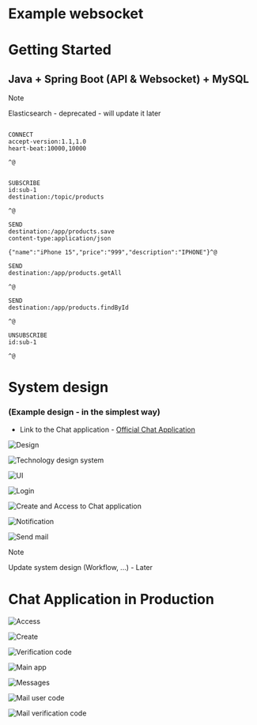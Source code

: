 # Example websocket

# Getting Started

## Java + Spring Boot (API & Websocket) + MySQL 

> [!NOTE]
> Elasticsearch - deprecated - will update it later


```code

CONNECT
accept-version:1.1,1.0
heart-beat:10000,10000

^@


SUBSCRIBE
id:sub-1
destination:/topic/products

^@

SEND
destination:/app/products.save
content-type:application/json

{"name":"iPhone 15","price":"999","description":"IPHONE"}^@

SEND
destination:/app/products.getAll

^@

SEND
destination:/app/products.findById

^@

UNSUBSCRIBE
id:sub-1

^@

```

# System design 
### (Example design - in the simplest way)

* Link to the Chat application - [Official Chat Application](https://phongnghia.io.vn)

![Design](img/img.png)
 
![Technology design system](img/technologies.png)

![UI](img/main-ui.png)

![Login](img/access-ui.png)

![Create and Access to Chat application](img/Create-and-Access.png)

![Notification](img/notification.png)

![Send mail](img/send-mail.png)


> [!NOTE]
> Update system design (Workflow, ...) - Later

# Chat Application in Production

![Access](img/chatapp-access.jpg)

![Create](img/chatapp-create.jpg)

![Verification code](img/chatapp-verification-code.jpg)

![Main app](img/chatapp-main-app.jpg)

![Messages](img/chatapp-message.jpg)

![Mail user code](img/chatapp-mail-user-code.png)

![Mail verification code](img/chatapp-mail-verification-code.png)
